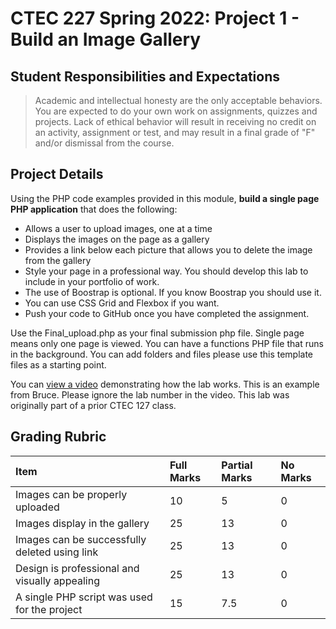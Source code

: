 # CTEC 227 Spring 2022: Project 1 - Build an Image Gallery

## Student Responsibilities and Expectations

> Academic and intellectual honesty are the only acceptable behaviors. You are expected to do your own work on assignments, quizzes and projects. Lack of ethical behavior will result in receiving no credit on an activity, assignment or test, and may result in a final grade of "F" and/or dismissal from the course.

## Project Details

Using the PHP code examples provided in this module, **build a single page PHP application** that does the following:

- Allows a user to upload images, one at a time
- Displays the images on the page as a gallery
- Provides a link below each picture that allows you to delete the image from the gallery
- Style your page in a professional way. You should develop this lab to include in your portfolio of work.
- The use of Boostrap is optional. If you know Boostrap you should use it.
- You can use CSS Grid and Flexbox if you want.
- Push your code to GitHub once you have completed the assignment.

Use the Final_upload.php as your final submission php file. Single page means only one page is viewed. You can have a functions PHP file that runs in the background. You can add folders and files please use this template files as a starting point.

You can [view a video](https://www.youtube.com/watch?v=t2V_8czWuxM) demonstrating how the lab works. This is an example from Bruce. Please ignore the lab number in the video. This lab was originally part of a prior CTEC 127 class.

## Grading Rubric

| Item                                          | Full Marks | Partial Marks | No Marks |
| :-------------------------------------------- | :--------- | :------------ | :------- |
| Images can be properly uploaded               | 10         | 5             | 0        |
| Images display in the gallery                 | 25         | 13            | 0        |
| Images can be successfully deleted using link | 25         | 13            | 0        |
| Design is professional and visually appealing | 25         | 13            | 0        |
| A single PHP script was used for the project  | 15         | 7.5           | 0        |
